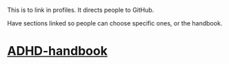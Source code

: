 This is to link in profiles. It directs people to GitHub.

Have sections linked so people can choose specific ones, or the handbook.

# [ADHD-handbook](https://jobutton.github.io/ADHD-handbook/)
